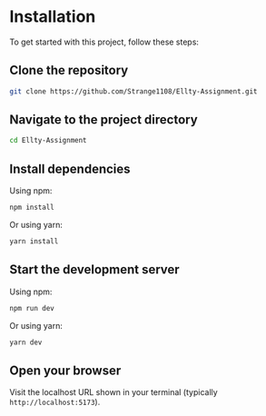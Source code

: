 # Installation

To get started with this project, follow these steps:

## Clone the repository
```sh
git clone https://github.com/Strange1108/Ellty-Assignment.git
```

## Navigate to the project directory
```sh
cd Ellty-Assignment
```

## Install dependencies
Using npm:
```sh
npm install
```
Or using yarn:
```sh
yarn install
```

## Start the development server
Using npm:
```sh
npm run dev
```
Or using yarn:
```sh
yarn dev
```

## Open your browser
Visit the localhost URL shown in your terminal (typically `http://localhost:5173`).

